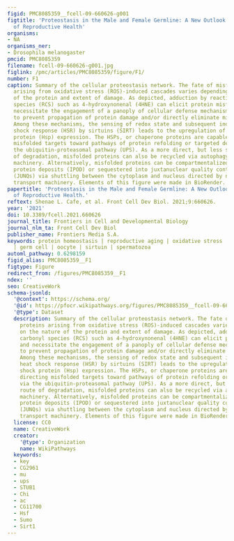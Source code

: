 ```yaml
---
figid: PMC8085359__fcell-09-660626-g001
figtitle: 'Proteostasis in the Male and Female Germline: A New Outlook on the Maintenance
  of Reproductive Health'
organisms:
- NA
organisms_ner:
- Drosophila melanogaster
pmcid: PMC8085359
filename: fcell-09-660626-g001.jpg
figlink: /pmc/articles/PMC8085359/figure/F1/
number: F1
caption: Summary of the cellular proteostasis network. The fate of misfolded proteins
  arising from oxidative stress (ROS)-induced cascades varies depending on the nature
  of the protein and extent of damage. As depicted, adduction by reactive carbonyl
  species (RCS) such as 4-hydroxynonenal (4HNE) can elicit protein misfolding and
  necessitate the engagement of a panoply of cellular defense mechanisms designed
  to prevent propagation of protein damage and/or directly eliminate misfolded proteins.
  Among these mechanisms, the sensing of redox state and subsequent induction of heat
  shock response (HSR) by sirtuins (SIRT) leads to the upregulation of heat shock
  protein (Hsp) expression. The HSPs, or chaperone proteins are capable of directing
  misfolded targets toward pathways of protein refolding or targeted degradation via
  the ubiquitin-proteasomal pathway (UPS). As a more direct, but less selective route
  of degradation, misfolded proteins can also be recycled via autophagy/lysosomal
  machinery. Alternatively, misfolded proteins can be compartmentalized into insoluble
  protein deposits (IPOD) or sequestered into juxtanuclear quality control compartments
  (JUNQs) via shuttling between the cytoplasm and nucleus directed by nucleocytoplasmic
  transport machinery. Elements of this figure were made in BioRender.
papertitle: 'Proteostasis in the Male and Female Germline: A New Outlook on the Maintenance
  of Reproductive Health.'
reftext: Shenae L. Cafe, et al. Front Cell Dev Biol. 2021;9:660626.
year: '2021'
doi: 10.3389/fcell.2021.660626
journal_title: Frontiers in Cell and Developmental Biology
journal_nlm_ta: Front Cell Dev Biol
publisher_name: Frontiers Media S.A.
keywords: protein homeostasis | reproductive aging | oxidative stress | chaperone
  | germ cell | oocyte | sirtuin | spermatozoa
automl_pathway: 0.6298159
figid_alias: PMC8085359__F1
figtype: Figure
redirect_from: /figures/PMC8085359__F1
ndex: ''
seo: CreativeWork
schema-jsonld:
  '@context': https://schema.org/
  '@id': https://pfocr.wikipathways.org/figures/PMC8085359__fcell-09-660626-g001.html
  '@type': Dataset
  description: Summary of the cellular proteostasis network. The fate of misfolded
    proteins arising from oxidative stress (ROS)-induced cascades varies depending
    on the nature of the protein and extent of damage. As depicted, adduction by reactive
    carbonyl species (RCS) such as 4-hydroxynonenal (4HNE) can elicit protein misfolding
    and necessitate the engagement of a panoply of cellular defense mechanisms designed
    to prevent propagation of protein damage and/or directly eliminate misfolded proteins.
    Among these mechanisms, the sensing of redox state and subsequent induction of
    heat shock response (HSR) by sirtuins (SIRT) leads to the upregulation of heat
    shock protein (Hsp) expression. The HSPs, or chaperone proteins are capable of
    directing misfolded targets toward pathways of protein refolding or targeted degradation
    via the ubiquitin-proteasomal pathway (UPS). As a more direct, but less selective
    route of degradation, misfolded proteins can also be recycled via autophagy/lysosomal
    machinery. Alternatively, misfolded proteins can be compartmentalized into insoluble
    protein deposits (IPOD) or sequestered into juxtanuclear quality control compartments
    (JUNQs) via shuttling between the cytoplasm and nucleus directed by nucleocytoplasmic
    transport machinery. Elements of this figure were made in BioRender.
  license: CC0
  name: CreativeWork
  creator:
    '@type': Organization
    name: WikiPathways
  keywords:
  - key
  - CG2961
  - mu
  - ups
  - STUB1
  - Chi
  - ac
  - CG11700
  - Hsf
  - Sumo
  - Sirt1
---
```

